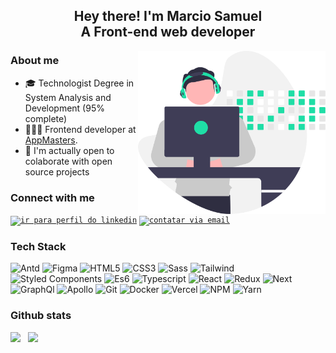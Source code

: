 <h2 align="center">Hey there! I'm Marcio Samuel<br/>A Front-end web developer</h2>

<img width="300px" height="auto" align="right" src="developer-illustration.svg" alt="developer person"/>

### About me

- 🎓 Technologist Degree in System Analysis and Development (95% complete)
- 👨🏽‍💻 Frontend developer at [AppMasters](https://appmasters.io/).
- 🤝 I'm actually open to colaborate with open source projects

### Connect with me

[<code><img src="https://img.shields.io/badge/linkedin-0077B5?style=for-the-badge&logo=linkedin&logoColor=white" alt="ir para perfil do linkedin"/></code>](https://www.linkedin.com/in/marciosamuel/)
[<code><img src="https://img.shields.io/badge/email-EA4335?style=for-the-badge&logo=gmail&logoColor=white" alt="contatar via email"/></code>](mailto:marciosamuel12@gmail.com)

### Tech Stack

![Antd](https://img.shields.io/badge/Antd-161B22?style=for-the-badge&logo=antdesign)
![Figma](https://img.shields.io/badge/Figma-161B22?style=for-the-badge&logo=figma)
![HTML5](https://img.shields.io/badge/html5-161B22?style=for-the-badge&logo=html5)
![CSS3](https://img.shields.io/badge/Css3-161B22?style=for-the-badge&logo=css3)
![Sass](https://img.shields.io/badge/Sass-161B22?style=for-the-badge&logo=sass)
![Tailwind](https://img.shields.io/badge/Tailwind-161B22?style=for-the-badge&logo=tailwindcss)
![Styled Components](https://img.shields.io/badge/Styled_Components-161B22?style=for-the-badge&logo=styled-components)
![Es6](https://img.shields.io/badge/Es6-161B22?style=for-the-badge&logo=javascript)
![Typescript](https://img.shields.io/badge/Typescript-161B22?style=for-the-badge&logo=typescript)
![React](https://img.shields.io/badge/React-161B22?style=for-the-badge&logo=react)
![Redux](https://img.shields.io/badge/Redux-161B22?style=for-the-badge&logo=redux)
![Next](https://img.shields.io/badge/Next-161B22?style=for-the-badge&logo=next.js)
![GraphQl](https://img.shields.io/badge/Graphql-161B22?style=for-the-badge&logo=graphql)
![Apollo](https://img.shields.io/badge/Apollo-161B22?style=for-the-badge&logo=apollographql)
![Git](https://img.shields.io/badge/git-161B22?style=for-the-badge&logo=git)
![Docker](https://img.shields.io/badge/Docker-161B22?style=for-the-badge&logo=docker)
![Vercel](https://img.shields.io/badge/Vercel-161B22?style=for-the-badge&logo=vercel)
![NPM](https://img.shields.io/badge/NPM-161B22?style=for-the-badge&logo=npm)
![Yarn](https://img.shields.io/badge/Yarn-161B22?style=for-the-badge&logo=yarn)

### Github stats

<img height="150px" src="https://github-readme-stats.vercel.app/api/top-langs/?username=marciosamuel&layout=compact&title_color=1FDEA6&text_color=878787&bg_color=0000"/>&nbsp;&nbsp;&nbsp;<img height="150px" src="https://github-readme-stats.vercel.app/api?username=marciosamuel&show_icons=true&theme=radical&title_color=1FDEA6&text_color=878787&bg_color=0000&cache_seconds=25000&count_private=true"/>
